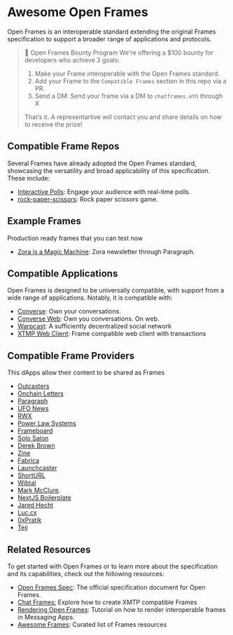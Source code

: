 # Awesome Open Frames

Open Frames is an interoperable standard extending the original Frames specification to support a broader range of applications and protocols.

> 💸 Open Frames Bounty Program
> We're offering a $100 bounty for developers who achieve 3 goals:
>
> 1. Make your Frame interoperable with the Open Frames standard.
> 2. Add your Frame to the `Compatible Frames` section in this repo via a PR.
> 3. Send a DM: Send your frame via a DM to `chatframes.eth` through X
>
> That’s it. A representartive will contact you and share details on how to receive the prize!

## Compatible Frame Repos

Several Frames have already adopted the Open Frames standard, showcasing the versatility and broad applicability of this specification. These include:

- [Interactive Polls](https://github.com/xmtp-labs/fc-polls): Engage your audience with real-time polls.
- [rock-paper-scissors](https://github.com/Unshut-Labs/xmtp-frame-rock-paper-scissors): Rock paper scissors game.

## Example Frames

Production ready frames that you can test now

- [Zora is a Magic Machine](https://paragraph.xyz/@zora/zora-magic-machine): Zora newsletter through Paragraph.

## Compatible Applications

Open Frames is designed to be universally compatible, with support from a wide range of applications. Notably, it is compatible with:

- [Converse](https://getconverse.app/): Own your conversations.
- [Converse Web](https://app.converse.xyz/): Own you conversations. On web.
- [Warpcast](https://warpcast.com/): A sufficiently decentralized social network
- [XTMP Web Client](https://quickstart-web-one.vercel.app/): Frame compatible web client with transactions

## Compatible Frame Providers

This dApps allow their content to be shared as Frames

- [Outcasters](https://outcasters.xyz)
- [Onchain Letters](https://onchainletters.xyz)
- [Paragraph](https://paragraph.xyz)
- [UFO News](https://news.ufo.fm)
- [RWX](https://rwx.mrjonkane.com)
- [Power Law Systems](https://powerlaw.systems)
- [Frameboard](https://www.frameboard.com)
- [Solo Salon](https://solosalon.clinamenic.com)
- [Derek Brown](https://derekbrown.xyz)
- [Zine](https://zine.shamesoiree.com)
- [Fabrica](https://blog.fabrica.land)
- [Launchcaster](https://www.launchcaster.xyz)
- [ShortURL](https://shorturl.at)
- [Wibtal](https://wibtal.com)
- [Mark McClure](https://markmcclure.xyz).
- [NextJS Boilerplate](https://nextjs-boilerplate-xi-two-79.vercel.app)
- [Jared Hecht](https://jaredhecht.com)
- [Luc.cx](https://luc.cx)
- [0xPratik](https://0xpratik.com)
- [Teji](blog.teji.io)

## Related Resources

To get started with Open Frames or to learn more about the specification and its capabilities, check out the following resources:

- [Open Frames Spec](https://github.com/open-frames/spec): The official specification document for Open Frames.
- [Chat Frames](https://xmtp.org/docs/build/frames)[:](https://xmtp.org/docs/xip) Explore how to create XMTP compatible Frames
- [Rendering Open Frames](https://xmtp.org/docs/build/frames): Tutorial on how to render interoperable frames in Messaging Apps.
- [Awesome Frames](https://github.com/davidfurlong/awesome-frames?tab=readme-ov-file): Curated list of Frames resources
